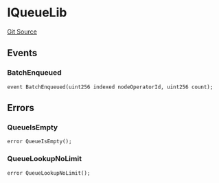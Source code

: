 # IQueueLib
[Git Source](https://github.com/lidofinance/community-staking-module/blob/ed13582ed87bf90a004e225eef6ca845b31d396d/src/lib/QueueLib.sol)


## Events
### BatchEnqueued

```solidity
event BatchEnqueued(uint256 indexed nodeOperatorId, uint256 count);
```

## Errors
### QueueIsEmpty

```solidity
error QueueIsEmpty();
```

### QueueLookupNoLimit

```solidity
error QueueLookupNoLimit();
```

